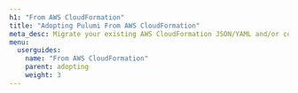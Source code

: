 ```yaml
---
h1: "From AWS CloudFormation"
title: "Adopting Pulumi From AWS CloudFormation"
meta_desc: Migrate your existing AWS CloudFormation JSON/YAML and/or coexist with existing stacks.
menu:
  userguides:
    name: "From AWS CloudFormation"
    parent: adopting
    weight: 3
---
```


